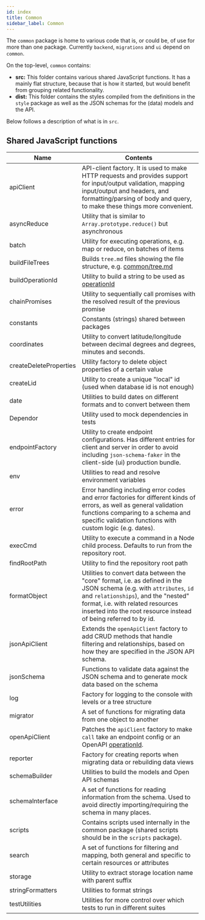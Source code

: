 ```yaml
---
id: index
title: Common
sidebar_label: Common
---
```


The `common` package is home to various code that is, or could be, of use for
more than one package. Currently `backend`, `migrations` and `ui` depend on
`common`.

On the top-level, `common` contains:

- **src:** This folder contains various shared JavaScript functions. It has a
  mainly flat structure, because that is how it started, but would benefit from
  grouping related functionality.
- **dist:** This folder contains the styles compiled from the definitions in the
  `style` package as well as the JSON schemas for the (data) models and the API.

Below follows a description of what is in `src`.

## Shared JavaScript functions

| Name                   | Contents                                                                                                                                                                                                                                                             |
| ---------------------- | -------------------------------------------------------------------------------------------------------------------------------------------------------------------------------------------------------------------------------------------------------------------- |
| apiClient              | API-client factory. It is used to make HTTP requests and provides support for input/output validation, mapping input/output and headers, and formatting/parsing of body and query, to make these things more convenient.                                             |
| asyncReduce            | Utility that is similar to `Array.prototype.reduce()` but asynchronous                                                                                                                                                                                               |
| batch                  | Utility for executing operations, e.g. map or reduce, on batches of items                                                                                                                                                                                            |
| buildFileTrees         | Builds `tree.md` files showing the file structure, e.g. [common/tree.md](https://github.com/DINA-Web/dina-collections/tree/master/packages/common/tree.md)                                                                                                           |
| buildOperationId       | Utility to build a string to be used as [operationId](https://swagger.io/docs/specification/2-0/paths-and-operations/)                                                                                                                                               |
| chainPromises          | Utility to sequentially call promises with the resolved result of the previous promise                                                                                                                                                                               |
| constants              | Constants (strings) shared between packages                                                                                                                                                                                                                          |
| coordinates            | Utility to convert latitude/longitude between decimal degrees and degrees, minutes and seconds.                                                                                                                                                                      |
| createDeleteProperties | Utility factory to delete object properties of a certain value                                                                                                                                                                                                       |
| createLid              | Utility to create a unique "local" id (used when database id is not enough)                                                                                                                                                                                          |
| date                   | Utilities to build dates on different formats and to convert between them                                                                                                                                                                                            |
| Dependor               | Utility used to mock dependencies in tests                                                                                                                                                                                                                           |
| endpointFactory        | Utility to create endpoint configurations. Has different entries for client and server in order to avoid including `json-schema-faker` in the client-side (ui) production bundle.                                                                                    |
| env                    | Utilities to read and resolve environment variables                                                                                                                                                                                                                  |
| error                  | Error handling including error codes and error factories for different kinds of errors, as well as general validation functions comparing to a schema and specific validation functions with custom logic (e.g. dates).                                              |
| execCmd                | Utility to execute a command in a Node child process. Defaults to run from the repository root.                                                                                                                                                                      |
| findRootPath           | Utility to find the repository root path                                                                                                                                                                                                                             |
| formatObject           | Utilities to convert data between the "core" format, i.e. as defined in the JSON schema (e.g. with `attributes`, `id` and `relationships`), and the "nested" format, i.e. with related resources inserted into the root resource instead of being referred to by id. |
| jsonApiClient          | Extends the `openApiClient` factory to add CRUD methods that handle filtering and relationships, based on how they are specified in the JSON API schema.                                                                                                             |
| jsonSchema             | Functions to validate data against the JSON schema and to generate mock data based on the schema                                                                                                                                                                     |
| log                    | Factory for logging to the console with levels or a tree structure                                                                                                                                                                                                   |
| migrator               | A set of functions for migrating data from one object to another                                                                                                                                                                                                     |
| openApiClient          | Patches the `apiClient` factory to make `call` take an endpoint config or an OpenAPI [operationId](https://swagger.io/docs/specification/2-0/paths-and-operations/).                                                                                                 |
| reporter               | Factory for creating reports when migrating data or rebuilding data views                                                                                                                                                                                            |
| schemaBuilder          | Utilities to build the models and Open API schemas                                                                                                                                                                                                                   |
| schemaInterface        | A set of functions for reading information from the schema. Used to avoid directly importing/requiring the schema in many places.                                                                                                                                    |
| scripts                | Contains scripts used internally in the common package (shared scripts should be in the `scripts` package).                                                                                                                                                          |
| search                 | A set of functions for filtering and mapping, both general and specific to certain resources or attributes                                                                                                                                                           |
| storage                | Utility to extract storage location name with parent suffix                                                                                                                                                                                                          |
| stringFormatters       | Utilities to format strings                                                                                                                                                                                                                                          |
| testUtilities          | Utilities for more control over which tests to run in different suites                                                                                                                                                                                               |
